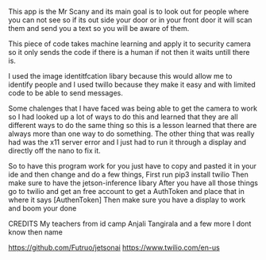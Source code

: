This app is the Mr Scany and its main goal is to look out for people where you can not see so if its out side your door or in your front door it will scan them and send you a text so you will be aware of them.

This piece of code takes machine learning and apply it to security camera so it only sends the code if there is a human if not then it waits untill there is.

I used the image identitfcation libary because this would allow me to identify people and I used twillo because they make it easy and with limited code to be able to send messages.

Some chalenges that I have faced was being able to get the camera to work so I had looked up a lot of ways to do this and learned that they are all different ways to do the same thing so this is a lesson learned that there are always more than one way to do something. The other thing that was really had was the x11 server error and I just had to run it through a display and directly off the nano to fix it.

So to have this program work for you just have to copy and pasted it in your ide and then change and do a few things,
  First run
    pip3 install twilio
  Then make sure to have the jetson-inference libary
  After you have all those things go to twilio and get an free account to get a AuthToken and place that in where it says [AuthenToken] 
  Then make sure you have a display to work and boom your done

CREDITS
My teachers from id camp
  Anjali Tangirala
  and a few more I dont know then name
  
https://github.com/Futruo/jetsonai
https://www.twilio.com/en-us
